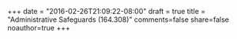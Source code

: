 +++
date = "2016-02-26T21:09:22-08:00"
draft = true
title = "Administrative Safeguards (164.308)"
comments=false
share=false
noauthor=true
+++
